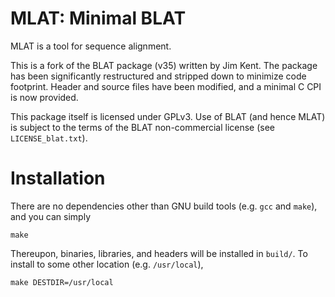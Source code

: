 # MLAT: Minimal BLAT

MLAT is a tool for sequence alignment.

This is a fork of the BLAT package (v35) written by Jim Kent. The package has
been significantly restructured and stripped down to minimize code footprint.
Header and source files have been modified, and a minimal C CPI is now provided.

This package itself is licensed under GPLv3. Use of BLAT (and hence MLAT) is
subject to the terms of the BLAT non-commercial license (see
`LICENSE_blat.txt`).


# Installation

There are no dependencies other than GNU build tools (e.g. `gcc` and `make`),
and you can simply

    make

Thereupon, binaries, libraries, and headers will be installed in `build/`. To
install to some other location (e.g. `/usr/local`),

    make DESTDIR=/usr/local

